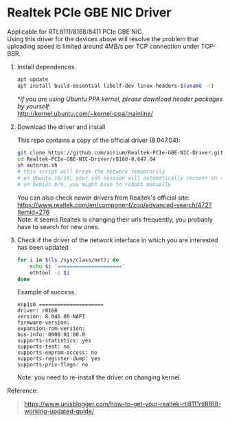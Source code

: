 # Realtek PCIe GBE NIC Driver

Applicable for RTL8111/8168/8411 PCIe GBE NIC. \
Using this driver for the devices above will resolve the problem that uploading speed is limited around 4MB/s per TCP connection under TCP-BBR.

1. Install dependences

    ```bash
    apt update
    apt install build-essential libelf-dev linux-headers-$(uname -r)
    ```

    **if you are using Ubuntu PPA kernel, please download header packages by yourself:* \
    <http://kernel.ubuntu.com/~kernel-ppa/mainline/>

2. Download the driver and install

    This repo contains a copy of the official driver (8.047.04):

    ```bash
    git clone https://github.com/airium/Realtek-PCIe-GBE-NIC-Driver.git
    cd Realtek-PCIe-GBE-NIC-Driver/r8168-8.047.04
    sh autorun.sh
    # this script will break the network temporarily
    # on Ubuntu 16/18, your ssh session will automatically recover in ~1 minute
    # on Debian 8/9, you might have to reboot manually
    ```

    You can also check newer drivers from Realtek's official site: \
    <https://www.realtek.com/en/component/zoo/advanced-search/472?Itemid=276> \
    Note: it seems Realtek is changing their urls frequently, you probably have to search for new ones.

3. Check if the driver of the network interface in which you are interested has been updated

    ```bash
    for i in $(ls /sys/class/net); do
        echo $i '====================='
        ethtool -i $i
    done
    ```

    Example of success

    ```text
    enp1s0 =====================
    driver: r8168
    version: 8.046.00-NAPI
    firmware-version:
    expansion-rom-version:
    bus-info: 0000:01:00.0
    supports-statistics: yes
    supports-test: no
    supports-eeprom-access: no
    supports-register-dump: yes
    supports-priv-flags: no
    ```

    Note: you need to re-install the driver on changing kernel.

Reference:

> <https://www.unixblogger.com/how-to-get-your-realtek-rtl8111rtl8168-working-updated-guide/>
